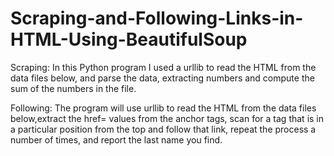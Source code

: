 # Scraping-and-Following-Links-in-HTML-Using-BeautifulSoup


Scraping: In this Python program I used a urllib to read the HTML from the data files below, and parse the data, 
extracting numbers and compute the sum of the numbers in the file.


Following: The program will use urllib to read the HTML from the data files below,extract the href= values from the 
anchor tags, scan for a tag that is in a particular position from the top and follow that link, repeat the process a 
number of times, and report the last name you find.
